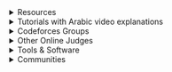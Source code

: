 <details><summary>Resources</summary>

[Codeforces catalog](https://codeforces.com/catalog)\
[Awesome Competitive Programming](https://github.com/lnishan/awesome-competitive-programming)\
[Algorithms for Competitive Programming](https://cp-algorithms.com)\
[USACO Guide](https://usaco.guide)\
[Coding Interview University](https://github.com/jwasham/coding-interview-university)\
[Tech Interview Handbook](https://www.techinterviewhandbook.org)\
[NeetCode](https://neetcode.io)\
[Coding Interview Prep](https://www.freecodecamp.org/learn/coding-interview-prep)\
[Errichto Algorithms](https://github.com/Errichto/youtube/wiki)\
[Competitive Programming – A Complete Guide](https://www.geeksforgeeks.org/competitive-programming-a-complete-guide)\
[Awesome Algorithms](https://github.com/tayllan/awesome-algorithms)\
[Topcoder](https://www.topcoder.com/thrive/tracks?track=Competitive%20Programming)\
[TeamsCode](https://www.teamscode.org/)\
[PIRATE KING](https://www.piratekingdom.com/leetcode/study-guide)</details><details><summary>Tutorials with Arabic video explanations</summary>
[mostafa saad Sheet](https://codeforces.com/blog/entry/97858), [Playlist](https://www.youtube.com/playlist?list=PLq8huKQsVgUPiCMSySRM14ysT_tgexD5z)\
[JordanCP](https://jordan-cp.com)\
[SolverToBe](https://solvertobe.com)\
[Completed Training From Zero](https://codeforces.com/group/isP4JMZTix)<details><summary>Universities Trainings</summary><details><summary>Assiut</summary>
newcomers:
[Sheet](https://docs.google.com/spreadsheets/d/12XlGl2Nae1NXRDNet_bGQ2HM2O3kq-9FS0Jm2pDwFyg),
[Codeforces group](https://codeforces.com/group/MWSDmqGsZm),
[Playlist](https://youtube.com/playlist?list=PLq8huKQsVgUMyLW7Q1OVErEclujWPGPsj),
[C++ Solutions](https://github.com/MinaFaried3/Assiut-University-Training---Newcomers),
[Other Languages](https://github.com/ahmedbadawihosny/Programming-And-Problem-Solving/tree/main/Problem%20Solving/CodeForces/ICPC%20Assiut%20University%20Training%20Sheet/Newcomers)\
Juniors Phase 1:
[Plan](https://www.aun.edu.eg/fci/sites/default/files/units/11.pdf),
[Codeforces group](https://codeforces.com/group/3nQaj5GMG5),
[Playlist1](https://www.youtube.com/playlist?list=PLj1uh4JbO1ow2RsObCH_BAsQnDypBG242),
[Playlist2](https://www.youtube.com/playlist?list=PL4l5yt6NJ9wsrflRAyuifyjtCVAi1-SuW),
[Solutions1](https://github.com/AbdelattyBadwy16/ICPC-Assiut-University-Training---Juniors-Phase-1-Sheets),
[Solutions2](https://github.com/omarhashy99/ICPC-Assiut-University-Training-Juniors-Phase-1-Sheets)\
Juniors Phase 2:
[2020](https://vjudge.net/group/icpcassiutjunuiorsphase2),
[2022](https://vjudge.net/group/junuiorsphase2_22)</details>
[Al-Azhar ICPC Community](https://sites.google.com/view/azharicpc/home)\
IEEEXtreme Training:
[2020](https://www.youtube.com/playlist?list=PL1SVyy_SXUBafE_M5_YGLs83DnINXFVzz),
[2021](https://www.youtube.com/playlist?list=PL1SVyy_SXUBZEdJUSwztfARNgzyw6XZv_),
[2022](https://www.youtube.com/playlist?list=PL1SVyy_SXUBacYOVsmGLj8M1krENeXF_1)<details><summary>JU</summary>
Playlists: [level 0](https://www.youtube.com/playlist?list=PLqZuMtm5THmaDh8o_raH8_1T7rDOekxai),
[level 1](https://www.youtube.com/playlist?list=PLqZuMtm5THmY5s1ATVRzP3g3rPzirxRUm),
[level 2](https://www.youtube.com/playlist?list=PLqZuMtm5THmYsWYNqAeNoI_91wF8pW0xN),
[level 3](https://www.youtube.com/playlist?list=PLqZuMtm5THmaYLzrGQjjGUOVBT2Rv9N55)\
Codeforces groups: [level 0](https://codeforces.com/group/OQSClAEYis),
[level 1](https://codeforces.com/group/UCvnPPDQxL),
[level 2](https://codeforces.com/group/8u02vcbbFB),
[level 3](https://codeforces.com/group/GMGjdU9W0I)</details><details><summary>BAU</summary>
[Playlist](https://youtube.com/playlist?list=PL9L87DeTP7kbnVAOS2FCVOvuadcOT4ysN)\
[BAU Codeforces group](https://codeforces.com/group/tlobvwTh19)\
[coding club Codeforces group](https://codeforces.com/group/cRILaLqEsX)</details></details></details><details><summary>Codeforces Groups</summary>
[JPC | Atypical | Newcomers 2024](https://codeforces.com/group/ZIN4PlsExe)\
[100 Easy Problems (Bootcamp)](https://codeforces.com/group/yg7WhsFsAp)\
[Shaazzz](https://codeforces.com/group/W2YvE0cOoh)\
[CSOC 2021](https://codeforces.com/group/t1mC3K67lU/contests)\
[Open Contest Series](https://codeforces.com/group/T99c3atS1n)</details><details><summary>Other Online Judges</summary>
[Virtual Judge](https://vjudge.net)\
[thabit](https://thabit.io)\
[CS Academy](https://csacademy.com)\
[LogicRush](https://logicrush.com)\
[hackerearth](https://www.hackerearth.com)\
[codewars](https://www.codewars.com)\
[edabit](https://edabit.com)\
[Project Euler](https://www.freecodecamp.org/learn/project-euler)\
[CodeDrills](https://codedrills.io/problems)\
[USACO](https://train.usaco.org/)
</details><details><summary>Tools & Software</summary>
<details><summary>My Setup</summary>

[VS Code](https://code.visualstudio.com)\
[C++ for VS Code](https://code.visualstudio.com/docs/languages/cpp)\
[debug C++ in VS Code](https://code.visualstudio.com/docs/cpp/introvideos-cpp#_debug-a-c-project)\
[VS Code extension for automatic testing](https://marketplace.visualstudio.com/items?itemName=DivyanshuAgrawal.competitive-programming-helper)\
[browser extension for importing test cases](https://github.com/jmerle/competitive-companion)\
[other VS Code extensions I use](https://github.com/3m4r5/3m4r5/blob/main/Resources/vsce.md)\
[My Code Snippets](https://github.com/3m4r5/3m4r5/blob/main/Resources/cpp.json)\
[online tool for creating code snippets](https://snippet-generator.app/)
</details><details><summary>Online Ladders</summary>

[Codehunt](https://codehunt.cc)\
[Dynamic A2OJ](https://a2oj.herokuapp.com)\
[Static A2OJ](https://a2oj.netlify.app)\
[A2OJ Ladders](https://earthshakira.github.io/a2oj-clientside/server/Ladders.html)\
[Codeforces Ladders](https://codeforcesladders.firebaseapp.com)\
[ACDLadders](https://acodedaily.com/)\
[CP-31](https://www.tle-eliminators.com/cp-sheet)\
[AtCoder Problems](https://kenkoooo.com/atcoder)
</details><details><summary>Rating Predictors</summary>

[Carrot](https://github.com/meooow25/carrot)\
[CF-Predictor](https://codeforces.com/blog/entry/50411)\
[ac-predictor](https://greasyfork.org/en/scripts/369954-ac-predictor/code)\
[Leetcode predictor](https://lccn.lbao.site/)
</details><details><summary>Codeforces Tools</summary>

[Codeforces Visualizer](https://cfviz.netlify.app)\
[CF Analytics](https://github.com/ApoorvaRajBhadani/cf-analytics)\
[Tasks Finder Bot](https://t.me/TasksFinderBot)\
[cf-fast-submit](https://github.com/LumaKernel/cf-fast-submit)\
[cf-tool](https://github.com/xalanq/cf-tool)
</details><details><summary>Other Tools</summary>

[CLIST](https://clist.by)\
[StopStalk](https://www.stopstalk.com)\
[Gravy](https://gravy.thud.dev)
</details></details><details><summary>Communities</summary>
<details><summary>Discord</summary>
<details><summary>Popular servers</summary>

[USACO (Unofficial)](https://discord.gg/bessMBe) ([resources](https://gist.github.com/3m4r5/15ae4c6573b5cac46dd5b5396b9a9587))\
[Priyansh31dec Server](https://discord.gg/x6C4thVRfQ)\
[A Code Daily!](https://discord.com/invite/H8TeFjvq6z)\
[AC](https://discord.gg/2CJ6qvY)\
[TLE Community](https://discord.com/invite/zNnwMKEbJG)\
[Competitive Programming Initiative](https://discord.gg/6n55UAARJM)\
[TeamsCode](https://discord.com/invite/8pg89SS)\
[Errichto Server Official](https://discord.gg/errichto)\
[tmw's CP club](https://discord.gg/AneA5wg)\
[Competitive Programming Community](https://discord.gg/algorithms)\
[International Coding Hub](https://discord.gg/9qQe2Nh)\
[NeetCode](https://discord.gg/Qan2WGTcEr)
</details><details><summary>Arabic Servers</summary>

[Juniors Sheet](https://discord.gg/QapCtr58J7)\
[Jordan Training Contests](https://discord.gg/FVq3uNwzvh)\
[JUST Programming Chapter](https://discord.gg/bpAZs5v5MJ)\
[ACM JU & JPC 2023 Problem Solving Training](https://discord.gg/JkaRaSvNUQ)\
[Coding Club](https://discord.gg/kGRFEWJes7)
</details></details><details><summary>Arabic Facebook Groups</summary>

[ACM - JCPC](https://web.facebook.com/groups/357325854467689)\
[ICPC JU Training](https://web.facebook.com/groups/ProblemSolvingJu)\
[JPC - Problem Solving](https://web.facebook.com/groups/JUST.Programming.Chapter)\
[Problem solving training / Atypical & JPC](https://web.facebook.com/groups/3656874131270769)\
[ACM JU - Problem Solving Training](https://web.facebook.com/groups/2674471682686370)\
[ACM JU Problem Solving](https://web.facebook.com/groups/194133696894364)\
[Acm chapter JU/ problem solving](https://web.facebook.com/groups/405132170348089)\
[ProblemSolving Training 2023 - BAU](https://web.facebook.com/groups/914888532875958)\
[ICPC EST Training (Student Branch)](https://web.facebook.com/groups/181389578046308)\
[Al-Azhar ICPC Community Training](https://web.facebook.com/groups/2072363846213064)</details></details>
